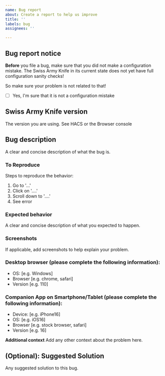 ```yaml
---
name: Bug report
about: Create a report to help us improve
title: ''
labels: bug
assignees: ''

---
```


## Bug report notice
**Before** you file a bug, make sure that you did not make a configuration mistake. The Swiss Army Knife in its current state does not yet have full configuration sanity checks!

So make sure your problem is not related to that!
- [ ] Yes, I'm sure that it is not a configuration mistake

## Swiss Army Knife version
The version you are using. See HACS or the Browser console

## Bug description
A clear and concise description of what the bug is.

### To Reproduce
Steps to reproduce the behavior:
1. Go to '...'
2. Click on '....'
3. Scroll down to '....'
4. See error

### Expected behavior
A clear and concise description of what you expected to happen.

### Screenshots
If applicable, add screenshots to help explain your problem.

### Desktop browser (please complete the following information):
 - OS: [e.g. Windows]
 - Browser [e.g. chrome, safari]
 - Version [e.g. 110]

### Companion App on Smartphone/Tablet (please complete the following information):
 - Device: [e.g. iPhone16]
 - OS: [e.g. iOS16]
 - Browser [e.g. stock browser, safari]
 - Version [e.g. 16]

**Additional context**
Add any other context about the problem here.

## (Optional): Suggested Solution
Any suggested solution to this bug.
